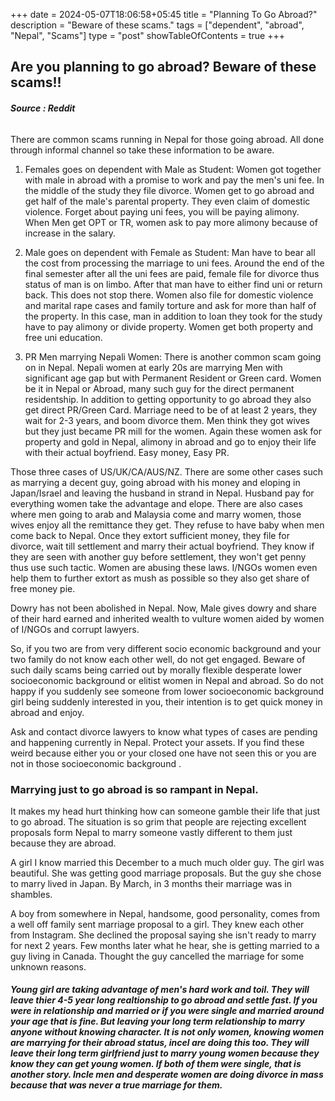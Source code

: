 +++
date = 2024-05-07T18:06:58+05:45
title = "Planning To Go Abroad?"
description = "Beware of these scams."
tags = ["dependent", "abroad", "Nepal", "Scams"]
type = "post"
showTableOfContents = true
+++

## Are you planning to go abroad? Beware of these scams!!
<b><h6>Source : Reddit</h6></b>

There are common scams running in Nepal for those going abroad. All done through informal channel so take these information to be aware.

1. Females goes on dependent with Male as Student: Women got together with male in abroad with a promise to work and pay the men's uni fee. In the middle of the study they file divorce. Women get to go abroad and get half of the male's parental property. They even claim of domestic violence. Forget about paying uni fees, you will be paying alimony. When Men get OPT or TR, women ask to pay more alimony because of increase in the salary.

2. Male goes on dependent with Female as Student: Man have to bear all the cost from processing the marriage to uni fees. Around the end of the final semester after all the uni fees are paid, female file for divorce thus status of man is on limbo. After that man have to either find uni or return back. This does not stop there. Women also file for domestic violence and marital rape cases and family torture and ask for more than half of the property. In this case, man in addition to loan they took for the study have to pay alimony or divide property. Women get both property and free uni education.

3. PR Men marrying Nepali Women: There is another common scam going on in Nepal. Nepali women at early 20s are marrying Men with significant age gap but with Permanent Resident or Green card. Women be it in Nepal or Abroad, many such guy for the direct permanent residentship. In addition to getting opportunity to go abroad they also get direct PR/Green Card. Marriage need to be of at least 2 years, they wait for 2-3 years, and boom divorce them. Men think they got wives but they just became PR mill for the women. Again these women ask for property and gold in Nepal, alimony in abroad and go to enjoy their life with their actual boyfriend. Easy money, Easy PR.

Those three cases of US/UK/CA/AUS/NZ. There are some other cases such as marrying a decent guy, going abroad with his money and eloping in Japan/Israel and leaving the husband in strand in Nepal. Husband pay for everything women take the advantage and elope. There are also cases where men going to arab and Malaysia come and marry women, those wives enjoy all the remittance they get. They refuse to have baby when men come back to Nepal. Once they extort sufficient money, they file for divorce, wait till settlement and marry their actual boyfriend. They know if they are seen with another guy before settlement, they won't get penny thus use such tactic. Women are abusing these laws. I/NGOs women even help them to further extort as mush as possible so they also get share of free money pie.

Dowry has not been abolished in Nepal. Now, Male gives dowry and share of their hard earned and inherited wealth to vulture women aided by women of I/NGOs and corrupt lawyers.

So, if you two are from very different socio economic background and your two family do not know each other well, do not get engaged. Beware of such daily scams being carried out by morally flexible desperate lower socioeconomic background or elitist women in Nepal and abroad. So do not happy if you suddenly see someone from lower socioeconomic background girl being suddenly interested in you, their intention is to get quick money in abroad and enjoy.

Ask and contact divorce lawyers to know what types of cases are pending and happening currently in Nepal. Protect your assets. If you find these weird because either you or your closed one have not seen this or you are not in those socioeconomic background .


### Marrying just to go abroad is so rampant in Nepal.

It makes my head hurt thinking how can someone gamble their life that just to go abroad. The situation is so grim that people are rejecting excellent proposals form Nepal to marry someone vastly different to them just because they are abroad.

A girl I know married this December to a much much older guy. The girl was beautiful. She was getting good marriage proposals. But the guy she chose to marry lived in Japan. By March, in 3 months their marriage was in shambles.

A boy from somewhere in Nepal, handsome, good personality, comes from a well off family sent marriage proposal to a girl. They knew each other from Instagram. She declined the proposal saying she isn't ready to marry for next 2 years. Few months later what he hear, she is getting married to a guy living in Canada. Thought the guy cancelled the marriage for some unknown reasons.


<h5>Young girl are taking advantage of men's hard work and toil. They will leave thier 4-5 year long realtionship to go abroad and settle fast. If you were in relationship and married or if you were single and married around your age that is fine. But leaving your long term relationship to marry anyone without knowing character.
It is not only women, knowing women are marrying for their abroad status, incel are doing this too. They will leave their long term girlfriend just to marry young women because they know they can get young women. If both of them were single, that is another story. Incle men and desperate women are doing divorce in mass because that was never a true marriage for them.</h5>

